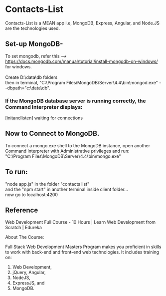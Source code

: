 # Contacts-List
Contacts-List is a MEAN app i.e, MongoDB, Express, Angular, and Node.JS are the technologies used. <br/>

## Set-up MongoDB-
To set mongodb, refer this --> https://docs.mongodb.com/manual/tutorial/install-mongodb-on-windows/ for windows. <br/>
<br/>
Create D:\data\db folders <br/>
then in terminal, "C:\Program Files\MongoDB\Server\4.4\bin\mongod.exe" --dbpath="c:\data\db". <br/>
### If the MongoDB database server is running correctly, the Command Interpreter displays: <br/>
[initandlisten] waiting for connections   <br/>

## Now to Connect to MongoDB.
To connect a mongo.exe shell to the MongoDB instance, open another Command Interpreter with Administrative privileges and run: <br/>
"C:\Program Files\MongoDB\Server\4.4\bin\mongo.exe" <br/>

## To run:
"node app.js" in the folder "contacts list"  <br/>
and the "npm start" in another terminal inside client folder... <br/>
now go to localhost:4200   <br/>

## Reference
Web Development Full Course - 10 Hours | Learn Web Development from Scratch | Edureka

About The Course:

Full Stack Web Development Masters Program makes you proficient in skills to work with back-end and front-end web technologies. 
It includes training on: 
1. Web Development, 
2. jQuery, Angular,
3. NodeJS,
4. ExpressJS, and 
5. MongoDB. 
